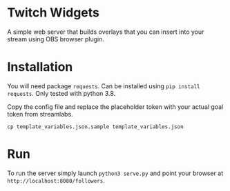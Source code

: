 # Twitch Widgets
A simple web server that builds overlays that you can insert into your stream using OBS browser plugin.

# Installation
You will need package `requests`. Can be installed using `pip install requests`. Only tested with python 3.8.

Copy the config file and replace the placeholder token with your actual goal token from streamlabs.
```
cp template_variables.json.sample template_variables.json
```

# Run
To run the server simply launch `python3 serve.py` and point your browser at `http://localhost:8080/followers`.


